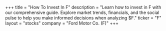 +++
title = "How To Invest In F"
description = "Learn how to invest in F with our comprehensive guide. Explore market trends, financials, and the social pulse to help you make informed decisions when analyzing $F."
ticker = "F"
layout = "stocks"
company = "Ford Motor Co. (F)"
+++

